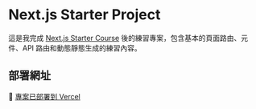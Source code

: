# Next.js Starter Project

這是我完成 [Next.js Starter Course](https://nextjs.org/learn) 後的練習專案，包含基本的頁面路由、元件、API 路由和動態靜態生成的練習內容。

## 部署網址

🔗 [專案已部署到 Vercel](https://nextjs-dashboard-seans-projects-277d2743.vercel.app/)